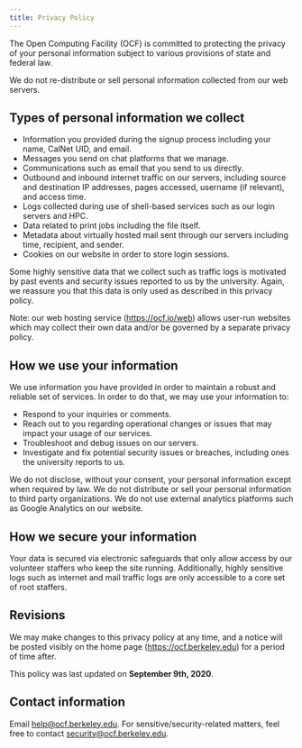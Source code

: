```yaml
---
title: Privacy Policy
---
```


The Open Computing Facility (OCF) is committed to protecting the privacy of your personal information subject to various provisions of state and federal law.

We do not re-distribute or sell personal information collected from our web servers.

## Types of personal information we collect

- Information you provided during the signup process including your name, CalNet UID, and email.
- Messages you send on chat platforms that we manage.
- Communications such as email that you send to us directly.
- Outbound and inbound internet traffic on our servers, including source and destination IP addresses, pages accessed, username (if relevant), and access time.
- Logs collected during use of shell-based services such as our login servers and HPC.
- Data related to print jobs including the file itself.
- Metadata about virtually hosted mail sent through our servers including time, recipient, and sender.
- Cookies on our website in order to store login sessions.


Some highly sensitive data that we collect such as traffic logs is motivated by past events and security issues reported to us by the university. Again, we reassure you that this data is only used as described in this privacy policy.

Note: our web hosting service (https://ocf.io/web) allows user-run websites which may collect their own data and/or be governed by a separate privacy policy.

## How we use your information

We use information you have provided in order to maintain a robust and reliable set of services. In order to do that, we may use your information to:

- Respond to your inquiries or comments.
- Reach out to you regarding operational changes or issues that may impact your usage of our services.
- Troubleshoot and debug issues on our servers.
- Investigate and fix potential security issues or breaches, including ones the university reports to us.

We do not disclose, without your consent, your personal information except when required by law. We do not distribute or sell your personal information to third party organizations. We do not use external analytics platforms such as Google Analytics on our website.

## How we secure your information

Your data is secured via electronic safeguards that only allow access by our volunteer staffers who keep the site running. Additionally, highly sensitive logs such as internet and mail traffic logs are only accessible to a core set of root staffers.

## Revisions

We may make changes to this privacy policy at any time, and a notice will be posted visibly on the home page (https://ocf.berkeley.edu) for a period of time after.

This policy was last updated on **September 9th, 2020**.

## Contact information

Email [help@ocf.berkeley.edu](mailto:help@ocf.berkeley.edu). For sensitive/security-related matters, feel free to contact [security@ocf.berkeley.edu](mailto:security@ocf.berkeley.edu).
